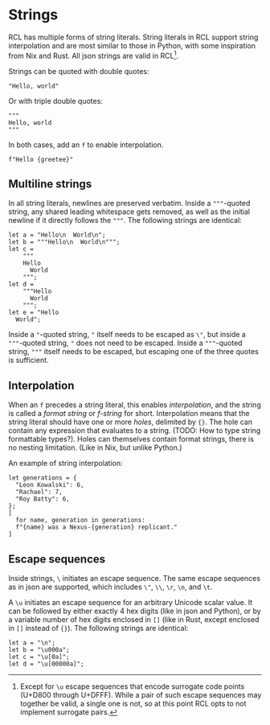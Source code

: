 # Strings

RCL has multiple forms of string literals. String literals in RCL support
string interpolation and are most similar to those in Python, with some
inspiration from Nix and Rust. All json strings are valid in RCL[^1].

Strings can be quoted with double quotes:

    "Hello, world"

Or with triple double quotes:

    """
    Hello, world
    """

In both cases, add an `f` to enable interpolation.

    f"Hello {greetee}"

[^1]: Except for `\u` escape sequences that encode surrogate code points
(U+D800 through U+DFFF). While a pair of such escape sequences may together be
valid, a single one is not, so at this point RCL opts to not implement surrogate
pairs.

## Multiline strings

In all string literals, newlines are preserved verbatim. Inside a `"""`-quoted
string, any shared leading whitespace gets removed, as well as the initial
newline if it directly follows the `"""`. The following strings are identical:

    let a = "Hello\n  World\n";
    let b = """Hello\n  World\n""";
    let c =
        """
        Hello
          World
        """;
    let d =
        """Hello
          World
        """;
    let e = "Hello
      World";

Inside a `"`-quoted string, `"` itself needs to be escaped as `\"`, but inside
a `"""`-quoted string, `"` does not need to be escaped. Inside a `"""`-quoted
string, `"""` itself needs to be escaped, but escaping one of the three quotes
is sufficient.

## Interpolation

When an `f` precedes a string literal, this enables _interpolation_, and the
string is called a _format string_ or _f-string_ for short. Interpolation means
that the string literal should have one or more _holes_, delimited by `{}`. The
hole can contain any expression that evaluates to a string. (TODO: How to type
string formattable types?). Holes can themselves contain format strings, there
is no nesting limitation. (Like in Nix, but unlike Python.)

An example of string interpolation:

    let generations = {
      "Leon Kowalski": 6,
      "Rachael": 7,
      "Roy Batty": 6,
    };
    [
      for name, generation in generations:
      f"{name} was a Nexus-{generation} replicant."
    ]

## Escape sequences

Inside strings, `\` initiates an escape sequence. The same escape sequences as
in json are supported, which includes `\"`, `\\`, `\r`, `\n`, and `\t`.

A `\u` initiates an escape sequence for an arbitrary Unicode scalar value. It
can be followed by either exactly 4 hex digits (like in json and Python), or by
a variable number of hex digits enclosed in `[]` (like in Rust, except enclosed
in `[]` instead of `{}`). The following strings are identical:

    let a = "\n";
    let b = "\u000a";
    let c = "\u[0a]";
    let d = "\u[00000a]";

